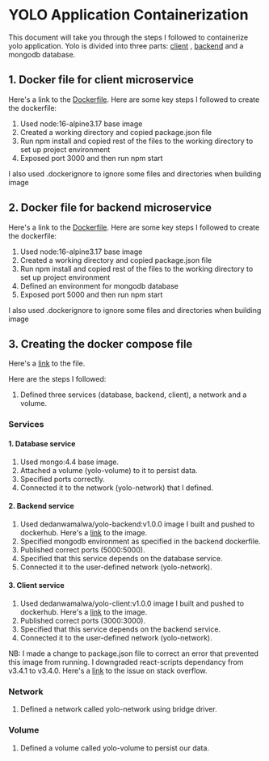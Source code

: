 # YOLO Application Containerization
This document will take you through the steps I followed to containerize yolo application.
Yolo is divided into three parts: [client](./client/) , [backend](./backend/) and a mongodb database.

## 1. Docker file for client microservice

Here's a link to the [Dockerfile](./client/Dockerfile).
Here are some key steps I  followed to create the dockerfile:

 1. Used node:16-alpine3.17 base image
 2. Created a working directory and copied package.json file
 3. Run npm install and copied rest of the files to the working directory to set up project environment
 4. Exposed port 3000 and then run npm start

I also used .dockerignore to ignore some files and directories when building image

## 2. Docker file for backend microservice

Here's a link to the [Dockerfile](./backend/Dockerfile).
Here are some key steps I  followed to create the dockerfile:

 1. Used node:16-alpine3.17 base image
 2. Created a working directory and copied package.json file
 3. Run npm install and copied rest of the files to the working directory to set up project environment
 4. Defined an environment for mongodb database
 5. Exposed port 5000 and then run npm start

 I also used .dockerignore to ignore some files and directories when building image

## 3. Creating the docker compose file

 Here's a [link](./docker-compose.yml) to the file.

 Here are the steps I followed:

 1. Defined three services (database, backend, client), a network and a volume.

 ### Services

 #### 1. Database service
  1. Used mongo:4.4 base image.
  2. Attached a volume (yolo-volume) to it to persist data.
  3. Specified ports correctly.
  4. Connected it to the network (yolo-network) that I defined.

 #### 2. Backend service
  1. Used dedanwamalwa/yolo-backend:v1.0.0 image I built and pushed to dockerhub. Here's a [link](https://hub.docker.com/repository/docker/dedanwamalwa/yolo-backend/general) to the image.
  2. Specified mongodb environment as specified in the backend dockerfile.
  3. Published correct ports (5000:5000).
  4. Specified that this service depends on the database service.
  5. Connected it to the user-defined network (yolo-network).

 #### 3. Client service
  1. Used dedanwamalwa/yolo-client:v1.0.0 image I built and pushed to dockerhub. Here's a [link](https://hub.docker.com/repository/docker/dedanwamalwa/yolo-client/general) to the image.
  2. Published correct ports (3000:3000).
  3. Specified that this service depends on the backend service.
  4. Connected it to the user-defined network (yolo-network).

  NB: I made a change to package.json file to correct an error that prevented this image from running. I downgraded react-scripts dependancy from v3.4.1 to v3.4.0. Here's a [link](https://stackoverflow.com/questions/60790440/docker-container-exiting-immediately-after-starting-when-using-npm-init-react-ap) to the issue on stack overflow.

 ### Network

  1. Defined a network called yolo-network using bridge driver.

 ### Volume

  1. Defined a volume called yolo-volume to persist our data.




